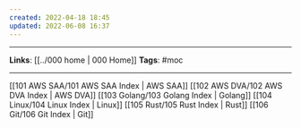 ```yaml
---
created: 2022-04-18 18:45
updated: 2022-06-08 16:37
---
```

---
**Links**: [[../000 home | 000 Home]]
**Tags**: #moc 

---

[[101 AWS SAA/101 AWS SAA Index | AWS SAA]]
[[102 AWS DVA/102 AWS DVA Index | AWS DVA]]
[[103 Golang/103 Golang Index | Golang]]
[[104 Linux/104 Linux Index | Linux]]
[[105 Rust/105 Rust Index | Rust]]
[[106 Git/106 Git Index | Git]]
